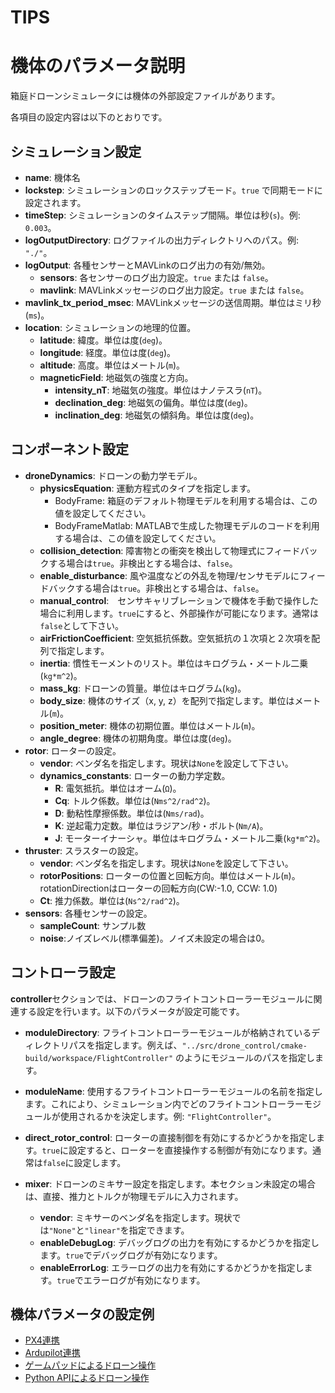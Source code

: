 # TIPS

# 機体のパラメータ説明

箱庭ドローンシミュレータには機体の外部設定ファイルがあります。

各項目の設定内容は以下のとおりです。

## シミュレーション設定
- **name**: 機体名
- **lockstep**: シミュレーションのロックステップモード。`true` で同期モードに設定されます。
- **timeStep**: シミュレーションのタイムステップ間隔。単位は秒(`s`)。例: `0.003`。
- **logOutputDirectory**: ログファイルの出力ディレクトリへのパス。例: `"./"`。
- **logOutput**: 各種センサーとMAVLinkのログ出力の有効/無効。
  - **sensors**: 各センサーのログ出力設定。`true` または `false`。
  - **mavlink**: MAVLinkメッセージのログ出力設定。`true` または `false`。
- **mavlink_tx_period_msec**: MAVLinkメッセージの送信周期。単位はミリ秒(`ms`)。
- **location**: シミュレーションの地理的位置。
  - **latitude**: 緯度。単位は度(`deg`)。
  - **longitude**: 経度。単位は度(`deg`)。
  - **altitude**: 高度。単位はメートル(`m`)。
  - **magneticField**: 地磁気の強度と方向。
    - **intensity_nT**: 地磁気の強度。単位はナノテスラ(`nT`)。
    - **declination_deg**: 地磁気の偏角。単位は度(`deg`)。
    - **inclination_deg**: 地磁気の傾斜角。単位は度(`deg`)。

## コンポーネント設定
- **droneDynamics**: ドローンの動力学モデル。
  - **physicsEquation**: 運動方程式のタイプを指定します。
    - BodyFrame: 箱庭のデフォルト物理モデルを利用する場合は、この値を設定してください。
    - BodyFrameMatlab: MATLABで生成した物理モデルのコードを利用する場合は、この値を設定してください。
  - **collision_detection**: 障害物との衝突を検出して物理式にフィードバックする場合は`true`。非検出とする場合は、`false`。
  - **enable_disturbance**: 風や温度などの外乱を物理/センサモデルにフィードバックする場合は`true`。非検出とする場合は、`false`。
  - **manual_control**:　センサキャリブレーションで機体を手動で操作した場合に利用します。`true`にすると、外部操作が可能になります。通常は`false`として下さい。
  - **airFrictionCoefficient**: 空気抵抗係数。空気抵抗の１次項と２次項を配列で指定します。
  - **inertia**: 慣性モーメントのリスト。単位はキログラム・メートル二乗(`kg*m^2`)。
  - **mass_kg**: ドローンの質量。単位はキログラム(`kg`)。
  - **body_size**: 機体のサイズ（x, y, z）を配列で指定します。単位はメートル(`m`)。
  - **position_meter**: 機体の初期位置。単位はメートル(`m`)。
  - **angle_degree**: 機体の初期角度。単位は度(`deg`)。
- **rotor**: ローターの設定。
  - **vendor**: ベンダ名を指定します。現状は`None`を設定して下さい。
  - **dynamics_constants**: ローターの動力学定数。
    - **R**: 電気抵抗。単位はオーム(`Ω`)。
    - **Cq**: トルク係数。単位は(`Nms^2/rad^2`)。
    - **D**: 動粘性摩擦係数。単位は(`Nms/rad`)。
    - **K**: 逆起電力定数。単位はラジアン/秒・ボルト(`Nm/A`)。
    - **J**: モーターイナーシャ。単位はキログラム・メートル二乗(`kg*m^2`)。
- **thruster**: スラスターの設定。
  - **vendor**: ベンダ名を指定します。現状は`None`を設定して下さい。
  - **rotorPositions**: ローターの位置と回転方向。単位はメートル(`m`)。rotationDirectionはローターの回転方向(CW:-1.0, CCW: 1.0)
  - **Ct**: 推力係数。単位は(`Ns^2/rad^2`)。
- **sensors**: 各種センサーの設定。
  - **sampleCount**: サンプル数
  - **noise**:ノイズレベル(標準偏差)。ノイズ未設定の場合は0。


## コントローラ設定

**controller**セクションでは、ドローンのフライトコントローラーモジュールに関連する設定を行います。以下のパラメータが設定可能です。

- **moduleDirectory**: フライトコントローラーモジュールが格納されているディレクトリパスを指定します。例えば、`"../src/drone_control/cmake-build/workspace/FlightController"` のようにモジュールのパスを指定します。
  
- **moduleName**: 使用するフライトコントローラーモジュールの名前を指定します。これにより、シミュレーション内でどのフライトコントローラーモジュールが使用されるかを決定します。例: `"FlightController"`。

- **direct_rotor_control**: ローターの直接制御を有効にするかどうかを指定します。`true`に設定すると、ローターを直接操作する制御が有効になります。通常は`false`に設定します。

- **mixer**: ドローンのミキサー設定を指定します。本セクション未設定の場合は、直接、推力とトルクが物理モデルに入力されます。
  - **vendor**: ミキサーのベンダ名を指定します。現状では`"None"`と`"linear"`を指定できます。
  - **enableDebugLog**: デバッグログの出力を有効にするかどうかを指定します。`true`でデバッグログが有効になります。
  - **enableErrorLog**: エラーログの出力を有効にするかどうかを指定します。`true`でエラーログが有効になります。


## 機体パラメータの設定例

- [PX4連携](https://github.com/toppers/hakoniwa-drone-core/blob/main/config/drone/px4/drone_config_0.json)
- [Ardupilot連携](https://github.com/toppers/hakoniwa-drone-core/blob/main/config/drone/ardupilot/drone_config_0.json)
- [ゲームパッドによるドローン操作](https://github.com/toppers/hakoniwa-drone-core/blob/main/config/drone/rc/drone_config_0.json)
- [Python APIによるドローン操作](https://github.com/toppers/hakoniwa-drone-core/blob/main/config/drone/api/drone_config_0.json)
